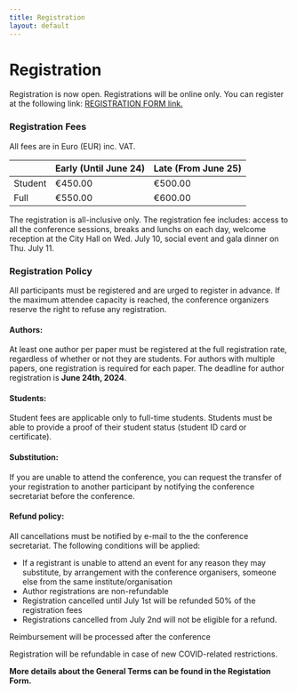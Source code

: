 ```yaml
---
title: Registration
layout: default
---
```


# Registration

Registration is now open. Registrations will be online only. You can register at the following link: [REGISTRATION FORM link.](https://v4.event-vert.org/en/ssdbm2024/)

### Registration Fees

All fees are in Euro (EUR) inc. VAT. 

|                  | Early (Until June 24) | Late (From June 25) |
|------------------|----------------|------------------|
| Student    | €450.00       | €500.00        |
| Full     | €550.00        | €600.00          |


The registration is all-inclusive only. The registration fee includes: access to all the conference sessions, breaks and lunchs on each day, welcome reception at the City Hall on Wed. July 10, social event and gala dinner on Thu. July 11.

### Registration Policy

All participants must be registered and are urged to register in advance. If the maximum attendee capacity is reached, the conference organizers reserve the right to refuse any registration.

#### Authors:
At least one author per paper must be registered at the full registration rate, regardless of whether or not they are students. For authors with multiple papers, one registration is required for each paper. The deadline for author registration is **June 24th, 2024**.

#### Students:
Student fees are applicable only to full-time students. Students must be able to provide a proof of their student status (student ID card or certificate).

#### Substitution:
If you are unable to attend the conference, you can request the transfer of your registration to another participant by notifying the conference secretariat before the conference.

#### Refund policy:
All cancellations must be notified by e-mail to the the conference secretariat. The following conditions will be applied:

* If a registrant is unable to attend an event for any reason they may substitute, by arrangement with the conference organisers, someone else from the same institute/organisation
*  Author registrations are non-refundable
* Registration cancelled until July 1st will be refunded 50% of the registration fees
* Registrations cancelled from July 2nd will not be eligible for a refund.

Reimbursement will be processed after the conference

Registration will be refundable in case of new COVID-related restrictions. 

**More details about the General Terms can be found in the Registation Form.**

